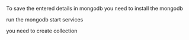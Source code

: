 To save the entered details in mongodb you need to install the mongodb 

run the mongodb start services

you need to create collection



